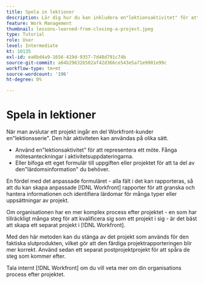 ```yaml
---
title: Spela in lektioner
description: Lär dig hur du kan inkludera en"lektionsaktivitet" för att identifiera vad som gick bra och vad som kan förbättras nästa gång.
feature: Work Management
thumbnail: lessons-learned-from-closing-a-project.jpeg
type: Tutorial
role: User
level: Intermediate
kt: 10135
exl-id: ea0bd4a9-1656-419d-9357-7d48d791c74b
source-git-commit: a64b29632b502af42d366ce543e5a71e9901e99c
workflow-type: tm+mt
source-wordcount: '196'
ht-degree: 0%

---
```


# Spela in lektioner

När man avslutar ett projekt ingår en del Workfront-kunder en&quot;lektionsserie&quot;. Den här aktiviteten kan användas på olika sätt.

* Använd en&quot;lektionsaktivitet&quot; för att representera ett möte. Fånga mötesanteckningar i aktivitetsuppdateringarna.
* Eller bifoga ett eget formulär till uppgiften eller projektet för att ta del av den&quot;lärdomsinformation&quot; du behöver.

En fördel med det anpassade formuläret - alla fält i det kan rapporteras, så att du kan skapa anpassade [!DNL Workfront] rapporter för att granska och hantera informationen och identifiera lärdomar för många typer eller uppsättningar av projekt.

Om organisationen har en mer komplex process efter projektet - en som har tillräckligt många steg för att kvalificera sig som ett projekt i sig - är det bäst att skapa ett separat projekt i [!DNL Workfront].

Med den här metoden kan du stänga av det projekt som används för den faktiska slutprodukten, vilket gör att den färdiga projektrapporteringen blir mer korrekt. Använd sedan ett separat postprojektprojekt för att spåra de steg som kommer efter.

Tala internt [!DNL Workfront] om du vill veta mer om din organisations process efter projektet.

